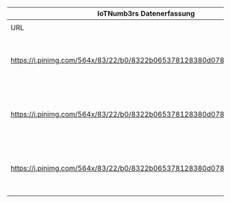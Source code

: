 |IoTNumb3rs Datenerfassung|||||||||||
| ---- | ---- | ---- | ---- | ---- | ---- | ---- | ---- | ---- | ---- | ---- |
||||||||||||
|URL|home_url|filename|device_class|device_count|market_class|market_volume|prognosis_year|publication_year|authorship_class|Dropbox folder|
|https://i.pinimg.com/564x/83/22/b0/8322b065378128380d0785d4b9a3cbf5.jpg|http://blog.wiwo.de/look-at-it/2016/08/08/megathema-digitalisierung-9-von-10-menschen-kennen-internet-of-things-nicht/|file10_8322b065378128380d0785d4b9a3cbf5.jpg|Vehicles|250000000|||2020|2016|blogger|JinlinHolic/20190103-0000|
|https://i.pinimg.com/564x/83/22/b0/8322b065378128380d0785d4b9a3cbf5.jpg|http://blog.wiwo.de/look-at-it/2016/08/08/megathema-digitalisierung-9-von-10-menschen-kennen-internet-of-things-nicht/|file10_8322b065378128380d0785d4b9a3cbf5.jpg|||value|21900000000|2020|2016|blogger|JinlinHolic/20190103-0000|
|https://i.pinimg.com/564x/83/22/b0/8322b065378128380d0785d4b9a3cbf5.jpg|http://blog.wiwo.de/look-at-it/2016/08/08/megathema-digitalisierung-9-von-10-menschen-kennen-internet-of-things-nicht/|file10_8322b065378128380d0785d4b9a3cbf5.jpg|||impact|1.1E+13|2025|2016|blogger|JinlinHolic/20190103-0000|
